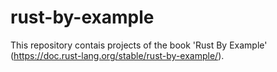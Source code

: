 # rust-by-example
This repository contais projects of the book 'Rust By Example' (https://doc.rust-lang.org/stable/rust-by-example/).
